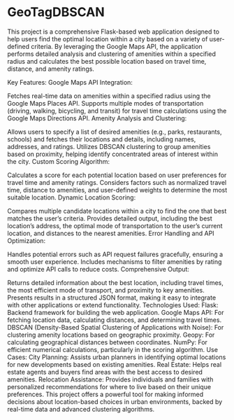 # GeoTagDBSCAN
This project is a comprehensive Flask-based web application designed to help users find the optimal location within a city based on a variety of user-defined criteria. By leveraging the Google Maps API, the application performs detailed analysis and clustering of amenities within a specified radius and calculates the best possible location based on travel time, distance, and amenity ratings.

Key Features: Google Maps API Integration:

Fetches real-time data on amenities within a specified radius using the Google Maps Places API. Supports multiple modes of transportation (driving, walking, bicycling, and transit) for travel time calculations using the Google Maps Directions API. Amenity Analysis and Clustering:

Allows users to specify a list of desired amenities (e.g., parks, restaurants, schools) and fetches their locations and details, including names, addresses, and ratings. Utilizes DBSCAN clustering to group amenities based on proximity, helping identify concentrated areas of interest within the city. Custom Scoring Algorithm:

Calculates a score for each potential location based on user preferences for travel time and amenity ratings. Considers factors such as normalized travel time, distance to amenities, and user-defined weights to determine the most suitable location. Dynamic Location Scoring:

Compares multiple candidate locations within a city to find the one that best matches the user’s criteria. Provides detailed output, including the best location’s address, the optimal mode of transportation to the user’s current location, and distances to the nearest amenities. Error Handling and API Optimization:

Handles potential errors such as API request failures gracefully, ensuring a smooth user experience. Includes mechanisms to filter amenities by rating and optimize API calls to reduce costs. Comprehensive Output:

Returns detailed information about the best location, including travel times, the most efficient mode of transport, and proximity to key amenities. Presents results in a structured JSON format, making it easy to integrate with other applications or extend functionality. Technologies Used: Flask: Backend framework for building the web application. Google Maps API: For fetching location data, calculating distances, and determining travel times. DBSCAN (Density-Based Spatial Clustering of Applications with Noise): For clustering amenity locations based on geographic proximity. Geopy: For calculating geographical distances between coordinates. NumPy: For efficient numerical calculations, particularly in the scoring algorithm. Use Cases: City Planning: Assists urban planners in identifying optimal locations for new developments based on existing amenities. Real Estate: Helps real estate agents and buyers find areas with the best access to desired amenities. Relocation Assistance: Provides individuals and families with personalized recommendations for where to live based on their unique preferences. This project offers a powerful tool for making informed decisions about location-based choices in urban environments, backed by real-time data and advanced clustering algorithms.

